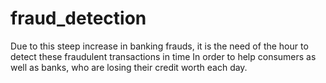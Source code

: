 # fraud_detection
Due to this steep increase in banking frauds, it is the need of the hour to detect these fraudulent transactions in time
In order to help consumers as well as banks, who are losing their credit worth each day.
